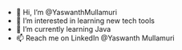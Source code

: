 - 👋 Hi, I’m @YaswanthMullamuri
- 👀 I’m interested in learning new tech tools
- 🌱 I’m currently learning Java
- 📫 Reach me on LinkedIn @Yaswanth Mullamuri

<!---
YaswanthMullamuri/YaswanthMullamuri is a ✨ special ✨ repository because its `README.md` (this file) appears on your GitHub profile.
You can click the Preview link to take a look at your changes.
--->
